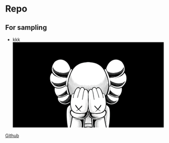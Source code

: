 # Repo
## For sampling
- kkk
![](kaws-companion-kaws-5120x2880-9353.jpg)

[Github](https://github.com/KolaHakeem/Repo/blob/main/README.md)
